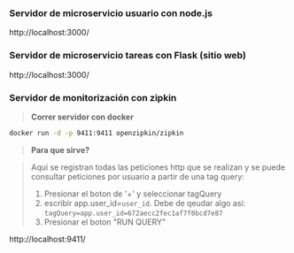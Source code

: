 ### Servidor de microservicio usuario con node.js
http://localhost:3000/

### Servidor de microservicio tareas con Flask (sitio web)
http://localhost:3000/

### Servidor de monitorización con zipkin

>**Correr servidor con docker**
>
```BASH
docker run -d -p 9411:9411 openzipkin/zipkin
```
>**Para que sirve?**

> Aqui se registran todas las peticiones http que se realizan y se puede consultar peticiones por usuario a partir de una tag query:
> 1. Presionar el boton de '+' y seleccionar tagQuery
> 2. escribir app.user_id=`user_id`. Debe de qeudar algo    así: `tagQuery=app.user_id=672aecc2fec1af7f0bcd7e87`
> 3. Presionar el boton "RUN QUERY"

http://localhost:9411/